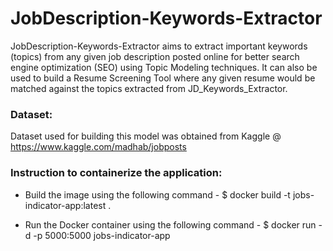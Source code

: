 # JobDescription-Keywords-Extractor
JobDescription-Keywords-Extractor aims to extract important keywords (topics) from any given job description posted online for better search engine optimization (SEO) using Topic Modeling techniques. It can also be used to build a Resume Screening Tool where any given resume would be matched against the topics extracted from JD_Keywords_Extractor.

### Dataset:
Dataset used for building this model was obtained from Kaggle @ https://www.kaggle.com/madhab/jobposts 

### Instruction to containerize the application:

- Build the image using the following command -
$ docker build -t jobs-indicator-app:latest .

- Run the Docker container using the following command -
$ docker run -d -p 5000:5000 jobs-indicator-app
